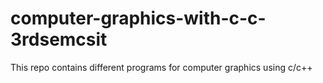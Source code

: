 # computer-graphics-with-c-c-3rdsemcsit
This repo contains different programs for computer graphics using c/c++
